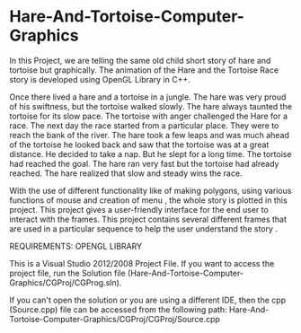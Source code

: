 # Hare-And-Tortoise-Computer-Graphics
In this Project, we are telling the same old child short story of hare and tortoise but graphically. The animation of the Hare and the Tortoise Race story is developed using OpenGL Library in C++.

Once there lived a hare and a tortoise in a jungle. The hare was very proud of his swiftness, but the tortoise walked slowly. The hare always taunted the tortoise for its slow pace. The tortoise with anger challenged the Hare for a race. The next day the race started from a particular place. They were to reach the bank of the river. The hare took a few leaps and was much ahead of the tortoise he looked back and saw that the tortoise was at a great distance. He decided to take a nap. But he slept for a long time. The tortoise had reached the goal. The hare ran very fast but the tortoise had already reached. The hare realized that slow and steady wins the race.

With the use of different functionality like of making polygons, using various functions of mouse and creation of menu , the whole story is plotted in this project. This project gives a user-friendly interface for the end user to interact with the frames. This project contains several different frames that are used in a particular sequence to help the user understand the story .

REQUIREMENTS: OPENGL LIBRARY

This is a Visual Studio 2012/2008 Project File. If you want to access the project file, run the Solution file (Hare-And-Tortoise-Computer-Graphics/CGProj/CGProg.sln). 

If you can't open the solution or you are using a different IDE, then the cpp (Source.cpp) file can be accessed from the following path:
Hare-And-Tortoise-Computer-Graphics/CGProj/CGProj/Source.cpp
